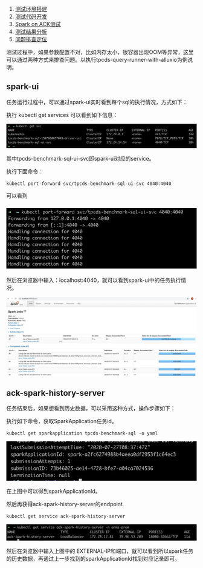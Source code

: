 1. [测试环境搭建](docs/quickstart/benchmark_env.md)
2. [测试代码开发](docs/quickstart/benchmark_code.md)
3. [Spark on ACK测试](docs/quickstart/benchmark_steps.md)
4. [测试结果分析](docs/quickstart/benchmark_result.md)
5. [问题排查定位](docs/quickstart/debugging_guide.md)

测试过程中，如果参数配置不对，比如内存太小，很容器出现OOM等异常，这里可以通过两种方式来排查问题。以执行tpcds-query-runner-with-alluxio为例说明。

## spark-ui

任务运行过程中，可以通过spark-ui实时看到每个sql的执行情况，方式如下：

执行 kubectl get services 可以看到如下信息：

![sparkapplication_svc.jpg](docs/img/sparkapplication_svc.jpg)

其中tpcds-benchmark-sql-ui-svc即spark-ui对应的service。

执行下面命令：

```shell
kubectl port-forward svc/tpcds-benchmark-sql-ui-svc 4040:4040
```

可以看到

### ![port-forward_svc.jpg](docs/img/port-forward_svc.jpg)

然后在浏览器中输入：localhost:4040，就可以看到spark-ui中的任务执行情况。

![localhost_spark_ui.jpeg](docs/img/localhost_spark_ui.jpeg)



## ack-spark-history-server

任务结束后，如果想看到历史数据，可以采用这种方式，操作步骤如下：

执行如下命令，获取SparkApplication任务id。

```shell
kubectl get sparkapplication tpcds-benchmark-sql -o yaml
```

![get_sparkapplication_id.jpeg](docs/img/get_sparkapplication_id.jpeg)

在上图中可以得到sparkApplicationId。

然后再获得ack-spark-history-server的endpoint

```shell
kubectl get service ack-spark-history-server 
```

![get_spark_history_svc.jpeg](docs/img/get_spark_history_svc.jpeg)

然后在浏览器中输入上图中的 EXTERNAL-IP和端口，就可以看到所以spark任务的历史数据，再通过上一步找到的sparkApplicationId找到对应记录即可。
